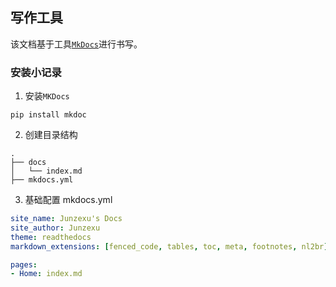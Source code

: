 ## 写作工具
该文档基于工具[`MkDocs`](http://markdown-docs-zh.readthedocs.org/zh_CN/latest/)进行书写。

### 安装小记录
1. 安装`MKDocs`

```
pip install mkdoc
```

2. 创建目录结构

```
.
├── docs
│   └── index.md
├── mkdocs.yml
```

3. 基础配置
mkdocs.yml

``` yaml
site_name: Junzexu's Docs
site_author: Junzexu
theme: readthedocs
markdown_extensions: [fenced_code, tables, toc, meta, footnotes, nl2br]

pages:
- Home: index.md
```

